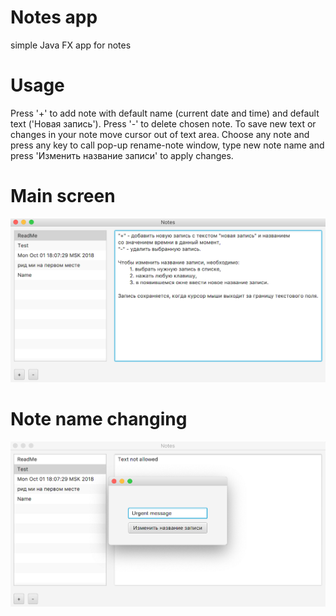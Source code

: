 # Notes app
simple Java FX app for notes

# Usage

Press '+' to add note with default name (current date and time) and default text ('Новая запись').
Press '-' to delete chosen note.
To save new text or changes in your note move cursor out of text area.
Choose any note and press any key to call pop-up rename-note window, type new note name and press 'Изменить название записи' to apply changes.

# Main screen

![mainscreen](https://github.com/JohnMikhailov/notes/raw/master/example_main_screen.png)

# Note name changing

![notenamechanging](https://github.com/JohnMikhailov/notes/raw/master/example_change_note_name.png)
